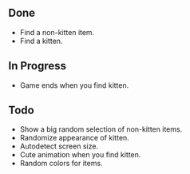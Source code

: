 Done
----
* Find a non-kitten item.
* Find a kitten.

In Progress
-----------
* Game ends when you find kitten.

Todo
----
* Show a big random selection of non-kitten items.
* Randomize appearance of kitten.
* Autodetect screen size.
* Cute animation when you find kitten.
* Random colors for items.